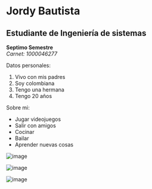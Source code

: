 # Jordy Bautista
## Estudiante de Ingeniería de sistemas
**Septimo Semestre** \
 _Carnet: 1000046277_
 
 Datos personales:
 1. Vivo con mis padres 
 2. Soy colombiana 
 3. Tengo una hermana 
 4. Tengo 20 años 
 
 Sobre mi: 
 - Jugar videojuegos
 - Salir con amigos 
 - Cocinar
 - Bailar
 - Aprender nuevas cosas

![image](https://user-images.githubusercontent.com/123812969/216504161-3f5e0c10-5c29-4483-8eab-648cadce15d0.png)

![image](https://user-images.githubusercontent.com/123812969/216504213-f9c4c70b-3ac3-496c-b19b-faf5a0ac046f.png)

![image](https://user-images.githubusercontent.com/123812969/216504232-cac8b304-f3da-48bb-a28a-adca0223ab23.png)

